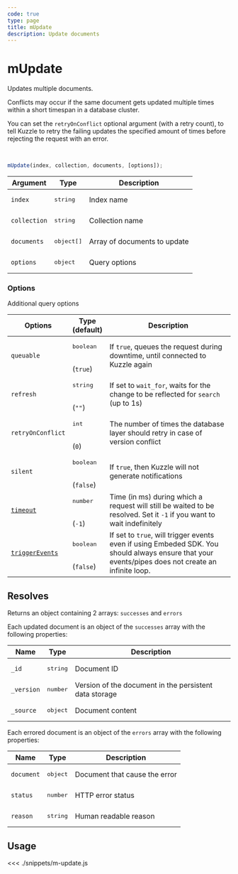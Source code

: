 ```yaml
---
code: true
type: page
title: mUpdate
description: Update documents
---
```


# mUpdate

Updates multiple documents.

Conflicts may occur if the same document gets updated multiple times within a short timespan in a database cluster.

You can set the `retryOnConflict` optional argument (with a retry count), to tell Kuzzle to retry the failing updates the specified amount of times before rejecting the request with an error.

<br/>

```js
mUpdate(index, collection, documents, [options]);
```

| Argument     | Type                | Description                  |
| ------------ | ------------------- | ---------------------------- |
| `index`      | <pre>string</pre>   | Index name                   |
| `collection` | <pre>string</pre>   | Collection name              |
| `documents`  | <pre>object[]</pre> | Array of documents to update |
| `options`    | <pre>object</pre>   | Query options                |

### Options

Additional query options

| Options           | Type<br/>(default)               | Description                                                                                                           |
| ----------------- | -------------------------------- | --------------------------------------------------------------------------------------------------------------------- |
| `queuable`        | <pre>boolean</pre><br/>(`true`)  | If `true`, queues the request during downtime, until connected to Kuzzle again                                          |
| `refresh`         | <pre>string</pre><br/>(`""`)     | If set to `wait_for`, waits for the change to be reflected for `search` (up to 1s)                                    |
| `retryOnConflict` | <pre>int</pre><br/>(`0`)         | The number of times the database layer should retry in case of version conflict                                       |
| `silent`          | <pre>boolean</pre><br/>(`false`) | If `true`, then Kuzzle will not generate notifications <SinceBadge version="7.5.3"/>                                  |
| [`timeout`](/sdk/7/core-classes/kuzzle/query#timeout)         | <pre>number</pre><br/>(`-1`)     | Time (in ms) during which a request will still be waited to be resolved. Set it `-1` if you want to wait indefinitely |
| [`triggerEvents`](/sdk/7/core-classes/kuzzle/query#triggerEvents)  | <pre>boolean</pre> <br/>(`false`)| If set to `true`, will trigger events even if using Embeded SDK. You should always ensure that your events/pipes does not create an infinite loop. <SinceBadge version="Kuzzle 2.31.0"/> |

## Resolves

Returns an object containing 2 arrays: `successes` and `errors`

Each updated document is an object of the `successes` array with the following properties:

| Name       | Type              | Description                                            |
| ---------- | ----------------- | ------------------------------------------------------ |
| `_id`      | <pre>string</pre> | Document ID                                            |
| `_version` | <pre>number</pre> | Version of the document in the persistent data storage |
| `_source`  | <pre>object</pre> | Document content                                       |

Each errored document is an object of the `errors` array with the following properties:

| Name       | Type              | Description                   |
| ---------- | ----------------- | ----------------------------- |
| `document` | <pre>object</pre> | Document that cause the error |
| `status`   | <pre>number</pre> | HTTP error status             |
| `reason`   | <pre>string</pre> | Human readable reason         |

## Usage

<<< ./snippets/m-update.js
